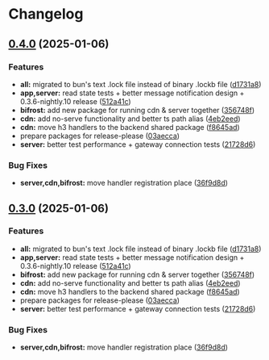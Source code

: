 # Changelog

## [0.4.0](https://github.com/WerdoxDev/Huginn/compare/cdn-v0.3.0...cdn@v0.4.0) (2025-01-06)


### Features

* **all:** migrated to bun's text .lock file instead of binary .lockb file ([d1731a8](https://github.com/WerdoxDev/Huginn/commit/d1731a8189a8de54da14975ac47ece57564938bd))
* **app,server:** read state tests + better message notification design + 0.3.6-nightly.10 release ([512a41c](https://github.com/WerdoxDev/Huginn/commit/512a41cb82c1a907c0000aa0ed1b0c8577a9063a))
* **bifrost:** add new package for running cdn & server together ([356748f](https://github.com/WerdoxDev/Huginn/commit/356748f6ec8ccefacb1b385c5aa6c344bca9979e))
* **cdn:** add no-serve functionality and better ts path alias ([4eb2eed](https://github.com/WerdoxDev/Huginn/commit/4eb2eed22f9de4f4d191fb79a453210af7773aa2))
* **cdn:** move h3 handlers to the backend shared package ([f8645ad](https://github.com/WerdoxDev/Huginn/commit/f8645ad9f048d7e8da9645412958cedcfcc948d8))
* prepare packages for release-please ([03aecca](https://github.com/WerdoxDev/Huginn/commit/03aeccaf204a18a4b0f4764689623806f3d7b1fd))
* **server:** better test performance + gateway connection tests ([21728d6](https://github.com/WerdoxDev/Huginn/commit/21728d68c31d64d122d49914c42d2262cf41f23e))


### Bug Fixes

* **server,cdn,bifrost:** move handler registration place ([36f9d8d](https://github.com/WerdoxDev/Huginn/commit/36f9d8d005f94509c5e23b52e9a84344db335fcb))

## [0.3.0](https://github.com/WerdoxDev/Huginn/compare/huginn-cdn-v0.2.1...huginn-cdn@v0.3.0) (2025-01-06)


### Features

* **all:** migrated to bun's text .lock file instead of binary .lockb file ([d1731a8](https://github.com/WerdoxDev/Huginn/commit/d1731a8189a8de54da14975ac47ece57564938bd))
* **app,server:** read state tests + better message notification design + 0.3.6-nightly.10 release ([512a41c](https://github.com/WerdoxDev/Huginn/commit/512a41cb82c1a907c0000aa0ed1b0c8577a9063a))
* **bifrost:** add new package for running cdn & server together ([356748f](https://github.com/WerdoxDev/Huginn/commit/356748f6ec8ccefacb1b385c5aa6c344bca9979e))
* **cdn:** add no-serve functionality and better ts path alias ([4eb2eed](https://github.com/WerdoxDev/Huginn/commit/4eb2eed22f9de4f4d191fb79a453210af7773aa2))
* **cdn:** move h3 handlers to the backend shared package ([f8645ad](https://github.com/WerdoxDev/Huginn/commit/f8645ad9f048d7e8da9645412958cedcfcc948d8))
* prepare packages for release-please ([03aecca](https://github.com/WerdoxDev/Huginn/commit/03aeccaf204a18a4b0f4764689623806f3d7b1fd))
* **server:** better test performance + gateway connection tests ([21728d6](https://github.com/WerdoxDev/Huginn/commit/21728d68c31d64d122d49914c42d2262cf41f23e))


### Bug Fixes

* **server,cdn,bifrost:** move handler registration place ([36f9d8d](https://github.com/WerdoxDev/Huginn/commit/36f9d8d005f94509c5e23b52e9a84344db335fcb))

